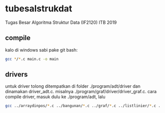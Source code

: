 # tubesalstrukdat
Tugas Besar Algoritma Struktur Data (IF2120) ITB 2019

## compile
kalo di windows sabi pake git bash:
```sh
gcc */*.c main.c -o main
```
## drivers
untuk driver tolong ditempatkan di folder ./program/adt/driver dan dinamakan driver_adt.c.
misalnya ./program/graf/driver/driver_graf.c.
cara compile driver, masuk dulu ke ./program/adt, lalu
```sh
gcc ../arraydinpos/*.c ../bangunan/*.c ../graf/*.c ../listlinier/*.c ../matrikskar/*.c ../mesinkar/*.c ../mesinkata/*.c ../pcolor/*.c ../player/*.c ../point/*.c ../queue/*.c ../skill/*.c ../stackt/*.c ./driver/*.c -o drive
```
